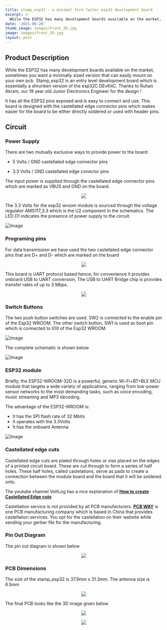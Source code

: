 ```yaml
---
title: stamp_esp32 - a minimal form factor esp32 development board
excerpt: >-
  While the ESP32 has many development boards available on the market, sometimes you want a minimally sized version that can easily mount on your own pcb. 
date: '2021-06-20'
thumb_image: images/Front_3D.jpg
image: images/Front_3D.jpg
layout: post
---
```




## Product Description

While the ESP32 has many development boards available on the market, sometimes you want a minimally sized version that can easily mount on your own pcb. Stamp_esp32 is an entry level development board which is essentially a shrunken version of the esp32C DEvKitC. Thanks to Ruhan Akram, our 19 year old Junior Electronics Engineer for the design !

It has all the ESP32 pins exposed and is easy to connect and use. This board is designed with the castellated edge connector pins which makes easier for the board to be either directly soldered or used with header pins. 

## Circuit

### Power Supply

There are two mutually exclusive ways to provide power to the board:

* 5 Volts / GND castellated edge connector pins

* 3.3 Volts / GND castellated edge conector pins

The input power is supplied through the castellated edge connector pins which are marked as VBUS and GND on the board. 

<p align="center"><img src="/images/stamp_esp32-Docs/Powe_supply_pin.png"></p>

The 3.3 Volts for the esp32 wroom module is sourced through the voltage regulator AMS117_3.3 which is the U2 component in the schematics.
The LED D1 indicates the presence of power supply to the circuit.

![Image](/images/stamp_esp32-Docs/AMS117_3.3_LED.png)

### Programing pins

For data transmission we have used the two castellated edge connector pins that are D+ and D- which are marked on the board

<p align="center"><img src="/images/stamp_esp32-Docs/Powe_supply_pin.png"></p>

This board is UART protocol based hence, for convenience it provides onboard USB to UART conversion, The USB to UART Bridge chip is provides transfer rates of up to 3 Mbps.

<p align="center"><img src="/images/stamp_esp32-Docs/USB_to_UART_Bridge.png"></p>

### Switch Buttons

The two push button switches are used. SW2  is connected to the enable pin of the Esp32 WROOM. The other switch button, SW1 is used as boot pin which is connected to IO0 of the Esp32 WROOM.

![Image](/images/stamp_esp32-Docs/Switch_button.png)

The complete schematic is shown below

![Image](/images/stamp_esp32-Docs/Schematics.jpg)

### ESP32 module

Briefly, the ESP32-WROOM-32D is a powerful, generic Wi-Fi+BT+BLE MCU module that targets a wide variety of applications, ranging from low-power sensor networks to the most demanding tasks, such as voice encoding, music streaming and MP3 decoding.

The advantage of the ESP32-WROOM is:

* It has the SPI flash rate of 32 Mbits
* It operates with the 3.3Volts
* It has the onboard Antenna 

![Image](/images/stamp_esp32-Docs/esp32_wroom_32d.png)

### Castellated edge cuts

Castellated edge cuts  are plated through holes or vias placed on the edges of a printed circuit board. These are cut through to form a series of half holes. These half holes, called castelations, serve as pads to create a connection between the module board and the board that it will be soldered onto.

The youtube channel VoltLog has a nice explanation of [**How to create Castellated Edge cuts**](https://youtu.be/ZtRmQ-350Dc)

Castellation service is not provided by all PCB  manufacturers.  [**PCB WAY**](https://www.pcbway.com/) is one PCB manufacturing company which is based in China that provides castellation services. You opt for the castellation on their website while sending your gerber file for the manufacturing.

### Pin Out Diagram
The pin out diagram is shown below 

<p align="center"><img src="/images/stamp_esp32-Docs/stamp_esp32.jpg"></p>


### PCB Dimensions
The size of the stamp_esp32 is 37.9mm x 31.3mm. The antenna size is 6.5mm

<p align="center"><img src="/images/stamp_esp32-Docs/PCB_dimensions.png"></p>

The final PCB looks like the 3D image given below

<p align="center"><img src="/images/stamp_esp32-Docs/Front_3D.png"></p>

<p align="center"><img src="/images/stamp_esp32-Docs/Back_3D.png")</p>
